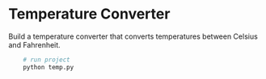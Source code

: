 # Temperature Converter
Build a temperature converter that converts temperatures between Celsius and Fahrenheit.

```bash
    # run project
    python temp.py
```

